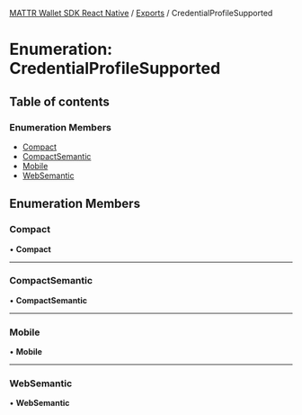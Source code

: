 [MATTR Wallet SDK React Native](../README.md) / [Exports](../modules.md) / CredentialProfileSupported

# Enumeration: CredentialProfileSupported

## Table of contents

### Enumeration Members

- [Compact](CredentialProfileSupported.md#compact)
- [CompactSemantic](CredentialProfileSupported.md#compactsemantic)
- [Mobile](CredentialProfileSupported.md#mobile)
- [WebSemantic](CredentialProfileSupported.md#websemantic)

## Enumeration Members

### Compact

• **Compact**

___

### CompactSemantic

• **CompactSemantic**

___

### Mobile

• **Mobile**

___

### WebSemantic

• **WebSemantic**
